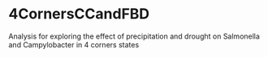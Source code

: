 # 4CornersCCandFBD
Analysis for exploring the effect of precipitation and drought on Salmonella and Campylobacter in 4 corners states
